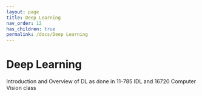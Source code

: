```yaml
---
layout: page
title: Deep Learning
nav_order: 12
has_children: true
permalink: /docs/Deep Learning
---
```


# Deep Learning

Introduction and Overview of DL as done in 11-785 IDL and 16720 Computer Vision class